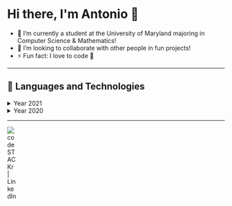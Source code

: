 # Hi there, I'm Antonio 👋

- 🔭 I’m currently a student at the University of Maryland majoring in Computer Science & Mathematics!
- 👯 I’m looking to collaborate with other people in fun projects!
- ⚡ Fun fact: I love to code 🤣

---

## 📕 Languages and Technologies 

<details>

<summary>Year 2021</summary>

<h4 style>Languages</h4>

<div style="display: flex;">

<img alt="Python" src="python.png" width="60" height="60" />
<img alt="JavaScript" src="javascript.png" width="60" height="60" />

</div>

<h4>Technologies</h4>

<div style="display: flex;">

<img alt="Node.js" src="node-js-new.png" width="60" height="60" />
<img  alt="React"  src="react.png" width="60" height="60" />
<img alt="Redux" src="redux.png" width="60" height="60" />
<img alt="MongoDB" src="mongo.png" width="60" height="60" />
<img alt="Git" src="git.png" width="60" height="60" />
</div>

<h4>Tools & Other</h4>

<div style="display: flex;">

<img alt="Visual Studio Code"  src="visual-studio-code.png" width="60" height="60" />
<img alt="GitHub" src="github.png" width="60" height="60" />
<img alt="Postman" src="postman.png" width="60" height="60" />

</div>

</details>

<details>

<summary>Year 2020</summary>

<h4 style>Languages</h4>

<div style="display: flex;">

<img alt="Java" src="java.png" width="60" height="60" /> 
<img alt="C" src="c.png" width="50" width="60" height="60" />
<img alt="Python" src="python.png" width="60" height="60" />
<img alt="JavaScript" src="javascript.png" width="60" height="60" />
<img alt="Ocaml" src="OCaml.png" width="60" height="60" />
<img alt="Ruby" src="ruby.png" width="60" height="60" />
<img alt="Rust" src="rust.png" width="60" height="60" />

</div>

<h4>Technologies</h4>

<div style="display: flex;">

<img alt="Node.js" src="node-js-new.png" width="60" height="60" />
<img  alt="React" src="react.png" width="60" height="60" />
<img alt="Redux" src="redux.png" width="60" height="60" />
<img alt="MongoDB" src="mongo.png" width="60" height="60" />
<img alt="SQLITE" src="sqlite.png" width="60" height="60" />
<img alt="Git" src="git.png" width="60" height="60" />
</div>

<h4>Tools & Other</h4>

<div style="display: flex;">

<img alt="Visual Studio Code" src="visual-studio-code.png" width="60" height="60" />
<img alt="GitHub" src="github.png" width="60" height="60" />
<img alt="Postman" src="postman.png" width="60" height="60" />

</div>

</details>

---

[<img align="left" alt="codeSTACKr | LinkedIn" width="22px" src="https://cdn.jsdelivr.net/npm/simple-icons@v3/icons/linkedin.svg" />][linkedin]

[linkedin]: https://www.linkedin.com/in/antonio-p-523127180/
